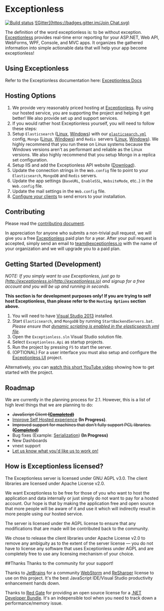 # Exceptionless
[![Build status](https://ci.appveyor.com/api/projects/status/4ept2hsism8bygls?svg=true)](https://ci.appveyor.com/project/Exceptionless/exceptionless) [![Gitter](https://badges.gitter.im/Join Chat.svg)](https://gitter.im/exceptionless/Discuss)

The definition of the word exceptionless is: to be without exception. [Exceptionless](http://exceptionless.io) provides real-time error reporting for your ASP.NET, Web API, WebForms, WPF, Console, and MVC apps. It organizes the gathered information into simple actionable data that will help your app become exceptionless!

## Using Exceptionless

Refer to the Exceptionless documentation here: [Exceptionless Docs](http://docs.exceptionless.io)

## Hosting Options

1. We provide very reasonably priced hosting at [Exceptionless](http://exceptionless.com). By using our hosted service, you are supporting the project and helping it get better! We also provide set up and support services.
2. If you would rather host Exceptionless yourself, you will need to follow these steps:
  1. Setup `Elasticsearch` ([Linux](http://www.elasticsearch.org/guide/en/elasticsearch/reference/current/setup-service.html), [Windows](http://www.elasticsearch.org/guide/en/elasticsearch/reference/current/setup-service-win.html)) with our [`elasticsearch.yml`](https://github.com/exceptionless/Exceptionless/blob/master/Libraries/elasticsearch.yml) config, `Mongo` ([Linux](http://docs.mongodb.org/manual/administration/install-on-linux/), [Windows](http://docs.mongodb.org/manual/tutorial/install-mongodb-on-windows/)) and `Redis `servers  ([Linux](http://redis.io/download), [Windows](https://github.com/MSOpenTech/redis)). We highly recommend that you run these on Linux systems because the Windows versions aren't as performant and reliable as the Linux versions. We also highly recommend that you setup Mongo in a replica set configuration.
  2. Setup IIS and add the Exceptionless API website ([Download](https://github.com/exceptionless/Exceptionless/releases)).
  3. Update the connection strings in the `Web.config` file to point to your `Elasticsearch`, `MongoDB` and `Redis` servers.
  4. Update the app settings (`BaseURL`, `EnableSSL`, `WebsiteMode`, etc..) in the `Web.config` file.
  5. Update the mail settings in the `Web.config` file.
  6. [Configure your clients](http://docs.exceptionless.io/contents/configuration/#self-hosted-options) to send errors to your installation.

## Contributing

Please read the [contributing document](https://github.com/exceptionless/Exceptionless/blob/master/CONTRIBUTING.md).

In appreciation for anyone who submits a non-trivial pull request, we will give you a free [Exceptionless](http://exceptionless.io) paid plan for a year. After your pull request is accepted, simply send an email to team@exceptionless.io with the name of your organization and we will upgrade you to a paid plan.

## Getting Started (Development)

_NOTE: If you simply want to use Exceptionless, just go to [http://exceptionless.io](http://exceptionless.io) and signup for a free account and you will be up and running in seconds._

**This section is for development purposes only! If you are trying to self host Exceptionless, than please refer to the `Hosting Options` section above.**

1. You will need to have [Visual Studio 2013](http://www.visualstudio.com/products/visual-studio-community-vs) installed.
2. Start `Elasticsearch`, and `MongoDB` by running `StartBackendServers.bat`. *Please ensure that [dynamic scripting is enabled in the elasticsearch.yml file](https://github.com/exceptionless/Exceptionless/blob/master/Libraries/elasticsearch.yml#L12).*
3. Open the `Exceptionless.sln` Visual Studio solution file.
4. Select `Exceptionless.Api` as startup projects.
5. Run the project by pressing `F5` to start the server.
6. (OPTIONAL) For a user interface you must also setup and configure the [Exceptionless.UI](https://github.com/exceptionless/Exceptionless.UI) project.

Alternatively, you can [watch this short YouTube video](http://youtu.be/wROzlVuBoDs) showing how to get started with the project.

## Roadmap

We are currently in the planning process for 2.1. However, this is a list of high level things that we are planning to do:
- ~~JavaScript Client **([Completed](https://github.com/exceptionless/Exceptionless.JavaScript))**~~
- [Improve Self Hosted experience](https://github.com/exceptionless/Exceptionless/issues/77) **(In Progress)**.
- ~~Improved support for machines that don't fully support PCL libraries. **([Completed](https://github.com/exceptionless/Exceptionless.Net/issues/12))**~~
- Bug fixes (Example: [Serialization](https://github.com/exceptionless/Exceptionless.Net/issues/2)) **(In Progress)**
- New Dashboards
- vnext support
- [Let us know what you'd like us to work on!](https://github.com/exceptionless/Exceptionless/issues)

##  How is Exceptionless licensed?

The Exceptionless server is licensed under GNU AGPL v3.0. The client libraries are licensed under Apache License v2.0.

We want Exceptionless to be free for those of you who want to host the application and data internally or just simply do not want to pay for a hosted account. Our hope is that by making the application free and open source that more people will be aware of it and use it which will indirectly result in more people using our hosted service.

The server is licensed under the AGPL license to ensure that any modifications that are made will be contributed back to the community.

We chose to release the client libraries under Apache License v2.0 to remove any ambiguity as to the extent of the server license — you do not have to license any software that uses Exceptionless under AGPL and are completely free to use any licensing mechanism of your choice.

##Thanks
Thanks to the community for your support!

Thanks to [JetBrains](http://jetbrains.com) for a community [WebStorm](https://www.jetbrains.com/webstorm/) and [ReSharper](https://www.jetbrains.com/resharper/) license to use on this project. It's the best JavaScript IDE/Visual Studio productivity enhancement hands down.

Thanks to [Red Gate](http://www.red-gate.com) for providing an open source license for a [.NET Developer Bundle](http://www.red-gate.com/products/dotnet-development/). It's an indepensible tool when you need to track down a performance/memory issue.
